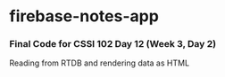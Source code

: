 # firebase-notes-app

### Final Code for CSSI 102 Day 12 (Week 3, Day 2)
Reading from RTDB and rendering data as HTML